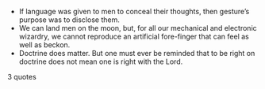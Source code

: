  - If language was given to men to conceal their thoughts, then gesture’s purpose was to disclose them.
 - We can land men on the moon, but, for all our mechanical and electronic wizardry, we cannot reproduce an artificial fore-finger that can feel as well as beckon.
 - Doctrine does matter. But one must ever be reminded that to be right on doctrine does not mean one is right with the Lord.

3 quotes